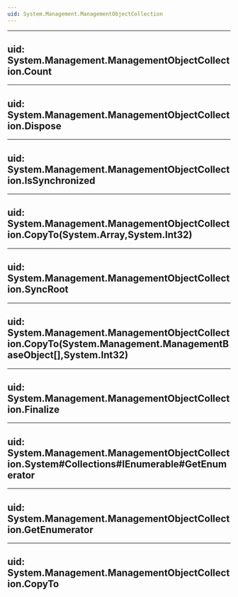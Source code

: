 ```yaml
---
uid: System.Management.ManagementObjectCollection
---
```


---
uid: System.Management.ManagementObjectCollection.Count
---

---
uid: System.Management.ManagementObjectCollection.Dispose
---

---
uid: System.Management.ManagementObjectCollection.IsSynchronized
---

---
uid: System.Management.ManagementObjectCollection.CopyTo(System.Array,System.Int32)
---

---
uid: System.Management.ManagementObjectCollection.SyncRoot
---

---
uid: System.Management.ManagementObjectCollection.CopyTo(System.Management.ManagementBaseObject[],System.Int32)
---

---
uid: System.Management.ManagementObjectCollection.Finalize
---

---
uid: System.Management.ManagementObjectCollection.System#Collections#IEnumerable#GetEnumerator
---

---
uid: System.Management.ManagementObjectCollection.GetEnumerator
---

---
uid: System.Management.ManagementObjectCollection.CopyTo
---
